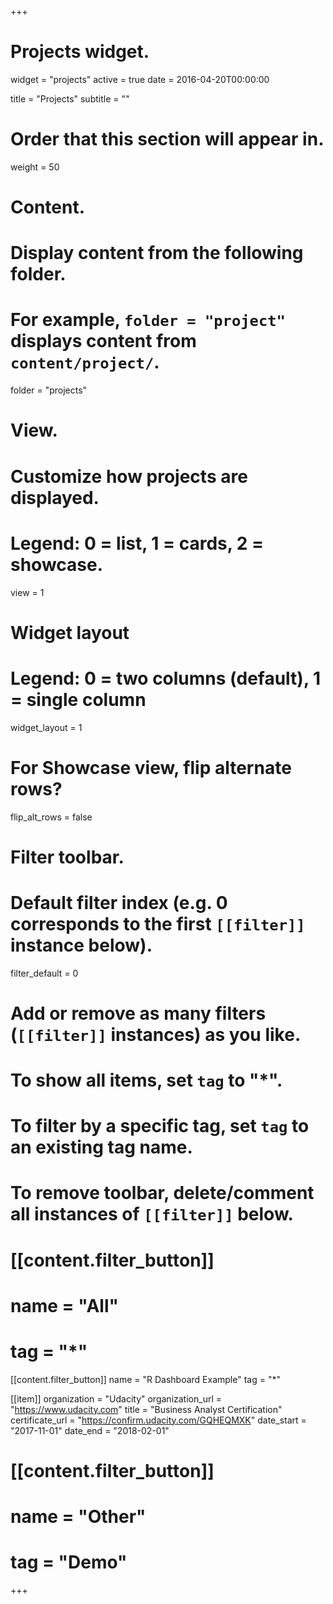 +++
# Projects widget.
widget = "projects"
active = true
date = 2016-04-20T00:00:00

title = "Projects"
subtitle = ""

# Order that this section will appear in.
weight = 50

# Content.
# Display content from the following folder.
# For example, `folder = "project"` displays content from `content/project/`.
folder = "projects"

# View.
# Customize how projects are displayed.
# Legend: 0 = list, 1 = cards, 2 = showcase.
view = 1

# Widget layout
# Legend: 0 = two columns (default), 1 = single column
widget_layout = 1

# For Showcase view, flip alternate rows?
flip_alt_rows = false

# Filter toolbar.

# Default filter index (e.g. 0 corresponds to the first `[[filter]]` instance below).
filter_default = 0

# Add or remove as many filters (`[[filter]]` instances) as you like.
# To show all items, set `tag` to "*".
# To filter by a specific tag, set `tag` to an existing tag name.
# To remove toolbar, delete/comment all instances of `[[filter]]` below.

# [[content.filter_button]]
# name = "All"
# tag = "*"

[[content.filter_button]]
name = "R Dashboard Example"
tag = "*"

[[item]]
  organization = "Udacity"
  organization_url = "https://www.udacity.com"
  title = "Business Analyst Certification"
  certificate_url = "https://confirm.udacity.com/GQHEQMXK"
  date_start = "2017-11-01"
  date_end = "2018-02-01"

# [[content.filter_button]]
# name = "Other"
# tag = "Demo"

+++

